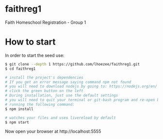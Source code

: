 # faithreg1
Faith Homeschool Registration - Group 1

# How to start

In order to start the seed use:


```bash
$ git clone --depth 1 https://github.com/lhoezee/faithreg1.git
$ cd faithreg1

# install the project's dependencies
# If you get an error message saying command npm not found
# you will need to download nodejs by going to: https://nodejs.org/en/ and 
# click the green button on the left
# During installation, just use the default settings
# you will need to quit your terminal or git-bash program and re-open before 
# running the following command:
$ npm install

# watches your files and uses livereload by default
$ npm start
```

Now open your browser at http://localhost:5555
